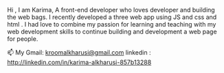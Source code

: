Hi , I am Karima, A front-end developer who loves developer and building the web bags. 
I recently developed a three web app using JS and css and html . 
I had love to combine my passion for learning and teaching with 
my web development skills to continue building and development a web page for people.

📫 My Gmail: kroomalkharusi@gmail.com
linkedin : http://linkedin.com/in/karima-alkharusi-857b13288

<!---
karimazee/karimazee is a ✨ special ✨ repository because its `README.md` (this file) appears on your GitHub profile.
You can click the Preview link to take a look at your changes.
--->
